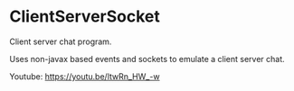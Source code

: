 # ClientServerSocket

Client server chat program.

Uses non-javax based events and sockets to emulate a client server chat.

Youtube: https://youtu.be/ltwRn_HW_-w
